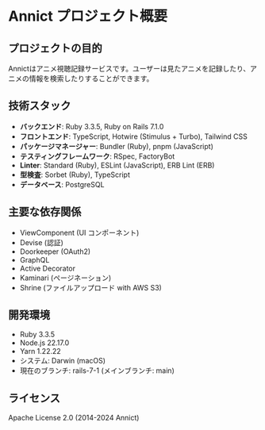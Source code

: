 # Annict プロジェクト概要

## プロジェクトの目的
Annictはアニメ視聴記録サービスです。ユーザーは見たアニメを記録したり、アニメの情報を検索したりすることができます。

## 技術スタック
- **バックエンド**: Ruby 3.3.5, Ruby on Rails 7.1.0
- **フロントエンド**: TypeScript, Hotwire (Stimulus + Turbo), Tailwind CSS
- **パッケージマネージャー**: Bundler (Ruby), pnpm (JavaScript)
- **テスティングフレームワーク**: RSpec, FactoryBot
- **Linter**: Standard (Ruby), ESLint (JavaScript), ERB Lint (ERB)
- **型検査**: Sorbet (Ruby), TypeScript
- **データベース**: PostgreSQL

## 主要な依存関係
- ViewComponent (UI コンポーネント)
- Devise (認証)
- Doorkeeper (OAuth2)
- GraphQL
- Active Decorator
- Kaminari (ページネーション)
- Shrine (ファイルアップロード with AWS S3)

## 開発環境
- Ruby 3.3.5
- Node.js 22.17.0
- Yarn 1.22.22
- システム: Darwin (macOS)
- 現在のブランチ: rails-7-1 (メインブランチ: main)

## ライセンス
Apache License 2.0 (2014-2024 Annict)